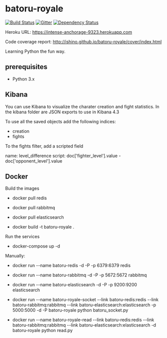 batoru-royale
=============

[![Build Status](https://travis-ci.org/Ishino/batoru-royale.svg?branch=master)](https://travis-ci.org/Ishino/batoru-royale)
[![Gitter](https://badges.gitter.im/Ishino/batoru-royale.svg)](https://gitter.im/Ishino/batoru-royale)
[![Dependency Status](https://www.versioneye.com/user/projects/56a653c51b78fd0035000171/badge.svg?style=flat-square)](https://www.versioneye.com/user/projects/56a653c51b78fd0035000171)

Heroku URL: https://intense-anchorage-9323.herokuapp.com

Code coverage report: http://ishino.github.io/batoru-royale/cover/index.html

Learning Python the fun way.

## prerequisites ##

- Python 3.x


## Kibana ##

You can use Kibana to visualize the charater creation and fight statistics. In the kibana folder are JSON exports
to use in Kibana 4.3

To use all the saved objects add the following indices:

- creation
- fights

To the fights filter, add a scripted field

name: level_difference
script: doc['fighter_level'].value - doc['opponent_level'].value

## Docker ##

Build the images

- docker pull redis
- docker pull rabbitmq
- docker pull elasticsearch

- docker build -t batoru-royale .

Run the services

- docker-compose up -d

Manually:

- docker run --name batoru-redis -d -P -p 6379:6379 redis
- docker run --name batoru-rabbitmq -d -P -p 5672:5672 rabbitmq
- docker run --name batoru-elasticsearch -d -P -p 9200:9200 elasticsearch

- docker run --name batoru-royale-socket --link batoru-redis:redis --link batoru-rabbitmq:rabbitmq --link batoru-elasticsearch:elasticsearch -p 5000:5000 -d -P batoru-royale python batoru_socket.py
- docker run --name batoru-royale-read --link batoru-redis:redis --link batoru-rabbitmq:rabbitmq --link batoru-elasticsearch:elasticsearch -d batoru-royale python read.py
